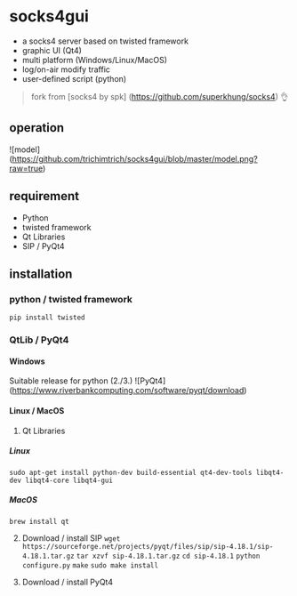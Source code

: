 # socks4gui
- a socks4 server based on twisted framework
- graphic UI (Qt4)
- multi platform (Windows/Linux/MacOS)
- log/on-air modify traffic
- user-defined script (python)
> fork from [socks4 by spk] (https://github.com/superkhung/socks4) :ok_hand:
## operation
![model] (https://github.com/trichimtrich/socks4gui/blob/master/model.png?raw=true)
## requirement
- Python
- twisted framework
- Qt Libraries
- SIP / PyQt4

## installation
### python / twisted framework
`pip install twisted`

### QtLib / PyQt4
#### Windows
Suitable release for python (2./3.)
![PyQt4] (https://www.riverbankcomputing.com/software/pyqt/download)

#### Linux / MacOS
1. Qt Libraries
##### Linux
`sudo apt-get install python-dev build-essential qt4-dev-tools libqt4-dev libqt4-core libqt4-gui`
##### MacOS
`brew install qt`

2. Download / install SIP
`wget https://sourceforge.net/projects/pyqt/files/sip/sip-4.18.1/sip-4.18.1.tar.gz`
`tar xzvf sip-4.18.1.tar.gz`
`cd sip-4.18.1`
`python configure.py`
`make`
`sudo make install`

3. Download / install PyQt4
